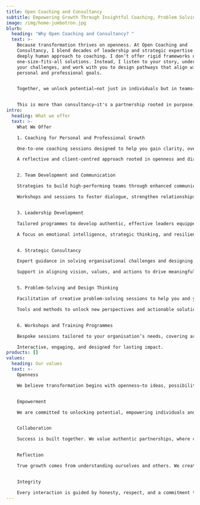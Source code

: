 ```yaml
---
title: Open Coaching and Consultancy
subtitle: Empowering Growth Through Insightful Coaching, Problem Solving, and Strategy
image: /img/home-jumbotron.jpg
blurb:
  heading: "Why Open Coaching and Consultancy? "
  text: >-
    Because transformation thrives on openness. At Open Coaching and
    Consultancy, I blend decades of leadership and strategic expertise with a
    deeply human approach to coaching. I don’t offer rigid frameworks or
    one-size-fits-all solutions. Instead, I listen to your story, understand
    your challenges, and work with you to design pathways that align with your
    personal and professional goals.


    Together, we unlock potential—not just in individuals but in teams—by fostering dialogue, strengthening communication, and building cohesive, purpose-driven groups. Whether you're navigating complexity, enhancing team dynamics, or finding clarity in strategy, I’m here to empower growth through reflection, creativity, and thoughtful problem-solving.


    This is more than consultancy—it's a partnership rooted in purpose, openness, and the pursuit of meaningful change.
intro:
  heading: What we offer
  text: >-
    What We Offer

    1. Coaching for Personal and Professional Growth

    One-to-one coaching sessions designed to help you gain clarity, overcome challenges, and achieve your personal or professional goals.

    A reflective and client-centred approach rooted in openness and dialogue.


    2. Team Development and Communication

    Strategies to build high-performing teams through enhanced communication, collaboration, and trust.

    Workshops and sessions to foster dialogue, strengthen relationships, and align teams with shared goals.


    3. Leadership Development

    Tailored programmes to develop authentic, effective leaders equipped to navigate complexity and inspire others.

    A focus on emotional intelligence, strategic thinking, and resilience.


    4. Strategic Consultancy

    Expert guidance in solving organisational challenges and designing innovative strategies.

    Support in aligning vision, values, and actions to drive meaningful change.


    5. Problem-Solving and Design Thinking

    Facilitation of creative problem-solving sessions to help you and your teams tackle complex challenges.

    Tools and methods to unlock new perspectives and actionable solutions.


    6. Workshops and Training Programmes

    Bespoke sessions tailored to your organisation’s needs, covering areas like communication, strategy, and personal development.

    Interactive, engaging, and designed for lasting impact.
products: []
values:
  heading: Our values
  text: >-
    Openness

    We believe transformation begins with openness—to ideas, possibilities, and perspectives. Our approach fosters trust, reflection, and honest dialogue.


    Empowerment

    We are committed to unlocking potential, empowering individuals and teams to take ownership of their growth, and creating lasting change.


    Collaboration

    Success is built together. We value authentic partnerships, where creativity and strategy meet shared purpose.


    Reflection

    True growth comes from understanding ourselves and others. We create the space for thoughtful reflection, leading to meaningful insights and actions.


    Integrity

    Every interaction is guided by honesty, respect, and a commitment to act in the best interests of those we work with.
---
```


